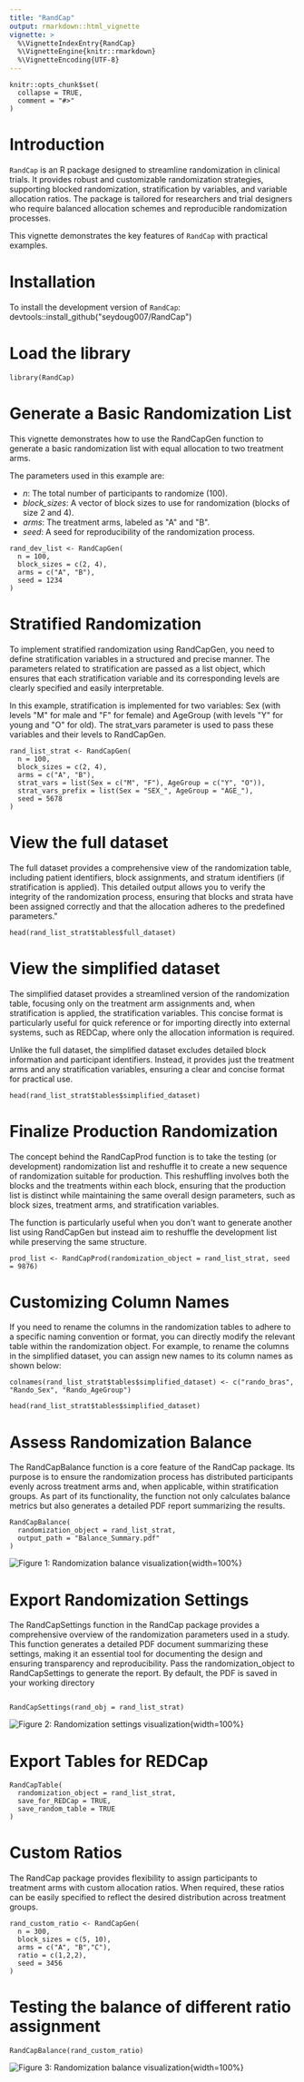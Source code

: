```yaml
---
title: "RandCap"
output: rmarkdown::html_vignette
vignette: >
  %\VignetteIndexEntry{RandCap}
  %\VignetteEngine{knitr::rmarkdown}
  %\VignetteEncoding{UTF-8}
---
```


```{r, include = FALSE}
knitr::opts_chunk$set(
  collapse = TRUE,
  comment = "#>"
)
```


# Introduction

`RandCap` is an R package designed to streamline randomization in clinical trials. It provides robust and customizable randomization strategies, supporting blocked randomization, stratification by variables, and variable allocation ratios. The package is tailored for researchers and trial designers who require balanced allocation schemes and reproducible randomization processes.

This vignette demonstrates the key features of `RandCap` with practical examples.


# Installation

To install the development version of `RandCap`:
devtools::install_github("seydoug007/RandCap")

# Load the library
```{r}
library(RandCap)
```



# Generate a Basic Randomization List

This vignette demonstrates how to use the RandCapGen function to generate a basic randomization list with equal allocation to two treatment arms.

The parameters used in this example are:

- *n*: The total number of participants to randomize (100).
- *block_sizes*: A vector of block sizes to use for randomization (blocks of size 2 and 4).
- *arms*: The treatment arms, labeled as "A" and "B".
- *seed*: A seed for reproducibility of the randomization process.



```{r}
rand_dev_list <- RandCapGen(
  n = 100,
  block_sizes = c(2, 4),
  arms = c("A", "B"),
  seed = 1234
)
```



# Stratified Randomization

To implement stratified randomization using RandCapGen, you need to define stratification variables in a structured and precise manner. The parameters related to stratification are passed as a list object, which ensures that each stratification variable and its corresponding levels are clearly specified and easily interpretable.

In this example, stratification is implemented for two variables: Sex (with levels "M" for male and "F" for female) and AgeGroup (with levels "Y" for young and "O" for old). The strat_vars parameter is used to pass these variables and their levels to RandCapGen.


```{r}
rand_list_strat <- RandCapGen(
  n = 100,
  block_sizes = c(2, 4),
  arms = c("A", "B"),
  strat_vars = list(Sex = c("M", "F"), AgeGroup = c("Y", "O")),
  strat_vars_prefix = list(Sex = "SEX_", AgeGroup = "AGE_"),
  seed = 5678
)
```


# View the full dataset

The full dataset provides a comprehensive view of the randomization table, including patient identifiers, block assignments, and stratum identifiers (if stratification is applied). This detailed output allows you to verify the integrity of the randomization process, ensuring that blocks and strata have been assigned correctly and that the allocation adheres to the predefined parameters."

```{r}
head(rand_list_strat$tables$full_dataset)

```


# View the simplified dataset

The simplified dataset provides a streamlined version of the randomization table, focusing only on the treatment arm assignments and, when stratification is applied, the stratification variables. This concise format is particularly useful for quick reference or for importing directly into external systems, such as REDCap, where only the allocation information is required.

Unlike the full dataset, the simplified dataset excludes detailed block information and participant identifiers. Instead, it provides just the treatment arms and any stratification variables, ensuring a clear and concise format for practical use.


```{r}
head(rand_list_strat$tables$simplified_dataset)
```



# Finalize Production Randomization

The concept behind the RandCapProd function is to take the testing (or development) randomization list and reshuffle it to create a new sequence of randomization suitable for production. This reshuffling involves both the blocks and the treatments within each block, ensuring that the production list is distinct while maintaining the same overall design parameters, such as block sizes, treatment arms, and stratification variables.

The function is particularly useful when you don't want to generate another list using RandCapGen but instead aim to reshuffle the development list while preserving the same structure.

```{r}
prod_list <- RandCapProd(randomization_object = rand_list_strat, seed = 9876)

```


# Customizing Column Names

If you need to rename the columns in the randomization tables to adhere to a specific naming convention or format, you can directly modify the relevant table within the randomization object. For example, to rename the columns in the simplified dataset, you can assign new names to its column names as shown below:

```{r}
colnames(rand_list_strat$tables$simplified_dataset) <- c("rando_bras", "Rando_Sex", "Rando_AgeGroup")

head(rand_list_strat$tables$simplified_dataset)
```






# Assess Randomization Balance

The RandCapBalance function is a core feature of the RandCap package. Its purpose is to ensure the randomization process has distributed participants evenly across treatment arms and, when applicable, within stratification groups. As part of its functionality, the function not only calculates balance metrics but also generates a detailed PDF report summarizing the results.

```{r}
RandCapBalance(
  randomization_object = rand_list_strat,
  output_path = "Balance_Summary.pdf"
)
```

![Figure 1: Randomization balance visualization](img/randCapBalance.PNG){width=100%}



# Export Randomization Settings

The RandCapSettings function in the RandCap package provides a comprehensive overview of the randomization parameters used in a study. This function generates a detailed PDF document summarizing these settings, making it an essential tool for documenting the design and ensuring transparency and reproducibility.
Pass the randomization_object to RandCapSettings to generate the report. By default, the PDF is saved in your working directory

```{r}

RandCapSettings(rand_obj = rand_list_strat)
```

![Figure 2: Randomization settings visualization](img/RandcapSettings.PNG){width=100%}


# Export Tables for REDCap


```{r}
RandCapTable(
  randomization_object = rand_list_strat,
  save_for_REDCap = TRUE,
  save_random_table = TRUE
)
```


# Custom Ratios

The RandCap package provides flexibility to assign participants to treatment arms with custom allocation ratios. When required, these ratios can be easily specified to reflect the desired distribution across treatment groups.


```{r}
rand_custom_ratio <- RandCapGen(
  n = 300,
  block_sizes = c(5, 10),
  arms = c("A", "B","C"),
  ratio = c(1,2,2),
  seed = 3456
)
```


# Testing the balance of different ratio assignment

```{r}
RandCapBalance(rand_custom_ratio)
```

![Figure 3: Randomization balance visualization](img/randCapBalance2.PNG.PNG){width=100%}



